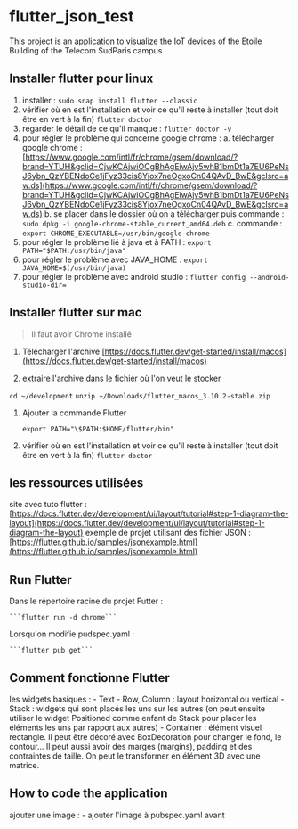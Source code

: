 # flutter_json_test

This project is an application to visualize the IoT devices of the Etoile Building of the Telecom SudParis campus

## Installer flutter pour linux

1. installer :
    ```sudo snap install flutter --classic```
2. vérifier où en est l'installation et voir ce qu'il reste à installer (tout doit être en vert à la fin)
    ```flutter doctor```
3. regarder le détail de ce qu'il manque :
    ```flutter doctor -v```
4. pour régler le problème qui concerne google chrome :
    a. télécharger google chrome : [https://www.google.com/intl/fr/chrome/gsem/download/?brand=YTUH&gclid=CjwKCAjwiOCgBhAgEiwAjv5whB1bmDt1a7EU6PeNsJ6ybn_QzYBENdoCe1jFyz33cis8Yjox7neOgxoCn04QAvD_BwE&gclsrc=aw.ds](https://www.google.com/intl/fr/chrome/gsem/download/?brand=YTUH&gclid=CjwKCAjwiOCgBhAgEiwAjv5whB1bmDt1a7EU6PeNsJ6ybn_QzYBENdoCe1jFyz33cis8Yjox7neOgxoCn04QAvD_BwE&gclsrc=aw.ds)
    b. se placer dans le dossier où on a télécharger puis commande :
        ```sudo dpkg -i google-chrome-stable_current_amd64.deb```
    c. commande :
       ```export CHROME_EXECUTABLE=/usr/bin/google-chrome```
5. pour régler le problème lié à java et à PATH :
    ```export PATH="$PATH:/usr/bin/java"```
6. pour régler le problème avec JAVA_HOME :
    ```export JAVA_HOME=$(/usr/bin/java)```
7. pour régler le problème avec android studio :
    ```flutter config --android-studio-dir=```

## Installer flutter sur mac

> Il faut avoir Chrome installé

1. Télécharger l'archive [https://docs.flutter.dev/get-started/install/macos](https://docs.flutter.dev/get-started/install/macos)

2. extraire l'archive dans le fichier où l'on veut le stocker

```cd ~/development```
```unzip ~/Downloads/flutter_macos_3.10.2-stable.zip```

1. Ajouter la commande Flutter

   ```export PATH="\$PATH:$HOME/flutter/bin"```

2. vérifier où en est l'installation et voir ce qu'il reste à installer (tout doit être en vert à la fin)
    ```flutter doctor```

## les ressources utilisées

site avec tuto flutter :
    [https://docs.flutter.dev/development/ui/layout/tutorial#step-1-diagram-the-layout](https://docs.flutter.dev/development/ui/layout/tutorial#step-1-diagram-the-layout)
exemple de projet utilisant des fichier JSON :
    [https://flutter.github.io/samples/jsonexample.html](https://flutter.github.io/samples/jsonexample.html)

## Run Flutter

Dans le répertoire racine du projet Futter :

    ```flutter run -d chrome```

Lorsqu'on modifie pudspec.yaml :

    ```flutter pub get```

## Comment fonctionne Flutter

les widgets basiques :
    - Text
    - Row, Column : layout horizontal ou vertical
    - Stack : widgets qui sont placés les uns sur les autres (on peut ensuite utiliser le widget Positioned comme enfant de Stack pour placer les éléments les uns par rapport aux autres)
    - Container : élément visuel rectangle. Il peut être décoré avec BoxDecoration pour changer le fond, le contour... Il peut aussi avoir des marges (margins), padding et des contraintes de taille. On peut le transformer en élément 3D avec une matrice.

## How to code the application

ajouter une image :
    - ajouter l'image à pubspec.yaml avant
  